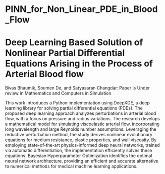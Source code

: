 # PINN_for_Non_Linear_PDE_in_Blood_Flow
# Deep Learning Based Solution of Nonlinear Partial Differential Equations Arising in the Process of Arterial Blood flow 
 Bivas Bhaumik, Soumen De, and Satyasaran Changdar: 
 Paper is Under review in Mathematics and Computers in Simulation

This work introduces a Python implementation using DeepXDE, a deep learning library for solving partial differential equations (PDEs). The proposed deep learning approach analyzes perturbations in arterial blood flow,
with a focus on pressure and radius variations. The research develops a mathematical model for simulating viscoelastic arterial flow, incorporating long wavelength and large Reynolds number assumptions. Leveraging the
reductive perturbation method, the study derives nonlinear evolutionary equations for medium resistance, elastic properties, and wall viscosity. By employing state-of-the-art physics-informed deep neural networks,
trained via automatic differentiation, the implementation efficiently solves these equations. Bayesian Hyperparameter Optimization identifies the optimal neural network architecture, providing an efficient and accurate
alternative to numerical methods for medical machine learning applications.
